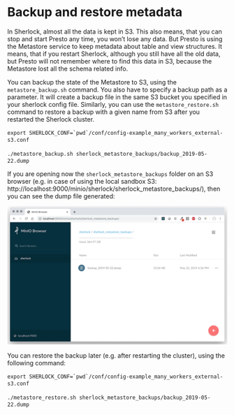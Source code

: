 # Backup and restore metadata

In Sherlock, almost all the data is kept in S3. This also means, that you can stop and start Presto any 
time, you won’t lose any data. But Presto is using the Metastore service to keep metadata about table 
and view structures. It means, that if you restart Sherlock, although you still have all the old data, 
but Presto will not remember where to find this data in S3, because the Metastore lost all the schema 
related info.

You can backup the state of the Metastore to S3, using the `metastore_backup.sh` command. You also have 
to specify a backup path as a parameter. It will create a backup file in the same S3 bucket you 
specified in your sherlock config file. Similarly, you can use the `metastore_restore.sh` command to 
restore a backup with a given name from S3 after you restarted the Sherlock cluster.

```
export SHERLOCK_CONF=`pwd`/conf/config-example_many_workers_external-s3.conf
 
./metastore_backup.sh sherlock_metastore_backups/backup_2019-05-22.dump
```

If you are opening now the `sherlock_metastore_backups` folder on an S3 browser (e.g. in case of using the local 
sandbox S3: http://localhost:9000/minio/sherlock/sherlock_metastore_backups/), then you can 
see the dump file generated:

![Sherlock metastore backups in S3](./images/minio_ui.png)


You can restore the backup later (e.g. after restarting the cluster), using the following command:

```
export SHERLOCK_CONF=`pwd`/conf/config-example_many_workers_external-s3.conf
 
./metastore_restore.sh sherlock_metastore_backups/backup_2019-05-22.dump
```
